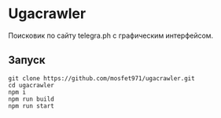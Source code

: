 # Ugacrawler

Поисковик по сайту telegra.ph с графическим интерфейсом.

## Запуск

```
git clone https://github.com/mosfet971/ugacrawler.git
cd ugacrawler
npm i
npm run build
npm run start
```